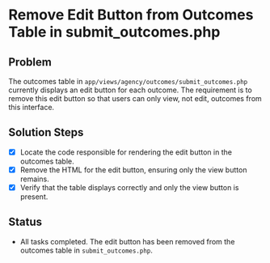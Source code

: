 # Remove Edit Button from Outcomes Table in submit_outcomes.php

## Problem

The outcomes table in `app/views/agency/outcomes/submit_outcomes.php` currently displays an edit button for each outcome. The requirement is to remove this edit button so that users can only view, not edit, outcomes from this interface.

## Solution Steps

- [x] Locate the code responsible for rendering the edit button in the outcomes table.
- [x] Remove the HTML for the edit button, ensuring only the view button remains.
- [x] Verify that the table displays correctly and only the view button is present.

## Status

- All tasks completed. The edit button has been removed from the outcomes table in `submit_outcomes.php`.
